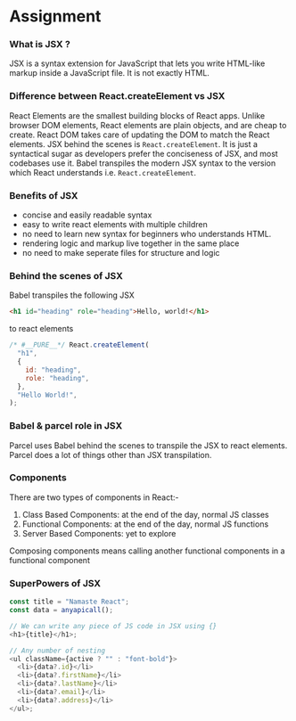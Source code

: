 # Assignment

### What is JSX ?

JSX is a syntax extension for JavaScript that lets you write HTML-like markup inside a JavaScript file. It is not exactly HTML.

### Difference between React.createElement vs JSX

React Elements are the smallest building blocks of React apps. Unlike browser DOM elements, React elements are plain objects, and are cheap to create. React DOM takes care of updating the DOM to match the React elements. JSX behind the scenes is `React.createElement`. It is just a syntactical sugar as developers prefer the conciseness of JSX, and most codebases use it. Babel transpiles the modern JSX syntax to the version which React understands i.e. `React.createElement`.

### Benefits of JSX

- concise and easily readable syntax
- easy to write react elements with multiple children
- no need to learn new syntax for beginners who understands HTML.
- rendering logic and markup live together in the same place
- no need to make seperate files for structure and logic

### Behind the scenes of JSX

Babel transpiles the following JSX

```html
<h1 id="heading" role="heading">Hello, world!</h1>
```

to react elements

```javascript
/* #__PURE__*/ React.createElement(
  "h1",
  {
    id: "heading",
    role: "heading",
  },
  "Hello World!",
);
```

### Babel & parcel role in JSX

Parcel uses Babel behind the scenes to transpile the JSX to react elements. Parcel does a lot of things other than JSX transpilation.

### Components

There are two types of components in React:-

1. Class Based Components: at the end of the day, normal JS classes
1. Functional Components: at the end of the day, normal JS functions
1. Server Based Components: yet to explore

Composing components means calling another functional components in a functional component

### SuperPowers of JSX

```javascript
const title = "Namaste React";
const data = anyapicall();

// We can write any piece of JS code in JSX using {}
<h1>{title}</h1>;

// Any number of nesting
<ul className={active ? "" : "font-bold"}>
  <li>{data?.id}</li>
  <li>{data?.firstName}</li>
  <li>{data?.lastName}</li>
  <li>{data?.email}</li>
  <li>{data?.address}</li>
</ul>;
```
